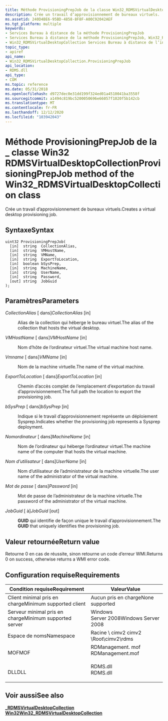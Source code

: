 ```yaml
---
title: Méthode ProvisioningPrepJob de la classe Win32_RDMSVirtualDesktopCollection
description: Crée un travail d’approvisionnement de bureaux virtuels.
ms.assetid: 240D4BE6-95BD-4858-8F8F-A00C92042AEF
ms.tgt_platform: multiple
keywords:
- Services Bureau à distance de la méthode ProvisioningPrepJob
- Services Bureau à distance de la méthode ProvisioningPrepJob, Win32_RDMSVirtualDesktopCollection interface
- Win32_RDMSVirtualDesktopCollection Services Bureau à distance de l’interface, méthode ProvisioningPrepJob
topic_type:
- apiref
api_name:
- Win32_RDMSVirtualDesktopCollection.ProvisioningPrepJob
api_location:
- RDMS.dll
api_type:
- COM
ms.topic: reference
ms.date: 05/31/2018
ms.openlocfilehash: d9727dec0e31dd199f324ed01a4510041ba3558f
ms.sourcegitcommit: a1494c819bc5200050696e66057f1020f5b142cb
ms.translationtype: MT
ms.contentlocale: fr-FR
ms.lasthandoff: 12/12/2020
ms.locfileid: "103942043"
---
```

# <a name="provisioningprepjob-method-of-the-win32_rdmsvirtualdesktopcollection-class"></a><span data-ttu-id="2fc18-106">Méthode ProvisioningPrepJob de la \_ classe Win32 RDMSVirtualDesktopCollection</span><span class="sxs-lookup"><span data-stu-id="2fc18-106">ProvisioningPrepJob method of the Win32\_RDMSVirtualDesktopCollection class</span></span>

<span data-ttu-id="2fc18-107">Crée un travail d’approvisionnement de bureaux virtuels.</span><span class="sxs-lookup"><span data-stu-id="2fc18-107">Creates a virtual desktop provisioning job.</span></span>

## <a name="syntax"></a><span data-ttu-id="2fc18-108">Syntaxe</span><span class="sxs-lookup"><span data-stu-id="2fc18-108">Syntax</span></span>


```mof
uint32 ProvisioningPrepJob(
  [in]  string  CollectionAlias,
  [in]  string  VMHostName,
  [in]  string  VMName,
  [in]  string  ExportToLocation,
  [in]  boolean bSysPrep,
  [in]  string  MachineName,
  [in]  string  UserName,
  [in]  string  Password,
  [out] string  JobGuid
);
```



## <a name="parameters"></a><span data-ttu-id="2fc18-109">Paramètres</span><span class="sxs-lookup"><span data-stu-id="2fc18-109">Parameters</span></span>

<dl> <dt>

<span data-ttu-id="2fc18-110">*CollectionAlias* \[ dans\]</span><span class="sxs-lookup"><span data-stu-id="2fc18-110">*CollectionAlias* \[in\]</span></span>
</dt> <dd>

<span data-ttu-id="2fc18-111">Alias de la collection qui héberge le bureau virtuel.</span><span class="sxs-lookup"><span data-stu-id="2fc18-111">The alias of the collection that hosts the virtual desktop.</span></span>

</dd> <dt>

<span data-ttu-id="2fc18-112">*VMHostName* \[ dans\]</span><span class="sxs-lookup"><span data-stu-id="2fc18-112">*VMHostName* \[in\]</span></span>
</dt> <dd>

<span data-ttu-id="2fc18-113">Nom d’hôte de l’ordinateur virtuel.</span><span class="sxs-lookup"><span data-stu-id="2fc18-113">The virtual machine host name.</span></span>

</dd> <dt>

<span data-ttu-id="2fc18-114">*Vmname* \[ dans\]</span><span class="sxs-lookup"><span data-stu-id="2fc18-114">*VMName* \[in\]</span></span>
</dt> <dd>

<span data-ttu-id="2fc18-115">Nom de la machine virtuelle.</span><span class="sxs-lookup"><span data-stu-id="2fc18-115">The name of the virtual machine.</span></span>

</dd> <dt>

<span data-ttu-id="2fc18-116">*ExportToLocation* \[ dans\]</span><span class="sxs-lookup"><span data-stu-id="2fc18-116">*ExportToLocation* \[in\]</span></span>
</dt> <dd>

<span data-ttu-id="2fc18-117">Chemin d’accès complet de l’emplacement d’exportation du travail d’approvisionnement.</span><span class="sxs-lookup"><span data-stu-id="2fc18-117">The full path the location to export the provisioning job.</span></span>

</dd> <dt>

<span data-ttu-id="2fc18-118">*bSysPrep* \[ dans\]</span><span class="sxs-lookup"><span data-stu-id="2fc18-118">*bSysPrep* \[in\]</span></span>
</dt> <dd>

<span data-ttu-id="2fc18-119">Indique si le travail d’approvisionnement représente un déploiement Sysprep.</span><span class="sxs-lookup"><span data-stu-id="2fc18-119">Indicates whether the provisioning job represents a Sysprep deployment.</span></span>

</dd> <dt>

<span data-ttu-id="2fc18-120">*Nomordinateur* \[ dans\]</span><span class="sxs-lookup"><span data-stu-id="2fc18-120">*MachineName* \[in\]</span></span>
</dt> <dd>

<span data-ttu-id="2fc18-121">Nom de l’ordinateur qui héberge l’ordinateur virtuel.</span><span class="sxs-lookup"><span data-stu-id="2fc18-121">The machine name of the computer that hosts the virtual machine.</span></span>

</dd> <dt>

<span data-ttu-id="2fc18-122">*Nom d’utilisateur* \[ dans\]</span><span class="sxs-lookup"><span data-stu-id="2fc18-122">*UserName* \[in\]</span></span>
</dt> <dd>

<span data-ttu-id="2fc18-123">Nom d’utilisateur de l’administrateur de la machine virtuelle.</span><span class="sxs-lookup"><span data-stu-id="2fc18-123">The user name of the administrator of the virtual machine.</span></span>

</dd> <dt>

<span data-ttu-id="2fc18-124">*Mot de passe* \[ dans\]</span><span class="sxs-lookup"><span data-stu-id="2fc18-124">*Password* \[in\]</span></span>
</dt> <dd>

<span data-ttu-id="2fc18-125">Mot de passe de l’administrateur de la machine virtuelle.</span><span class="sxs-lookup"><span data-stu-id="2fc18-125">The password of the administrator of the virtual machine.</span></span>

</dd> <dt>

<span data-ttu-id="2fc18-126">*JobGuid* \[ à\]</span><span class="sxs-lookup"><span data-stu-id="2fc18-126">*JobGuid* \[out\]</span></span>
</dt> <dd>

<span data-ttu-id="2fc18-127">**GUID** qui identifie de façon unique le travail d’approvisionnement.</span><span class="sxs-lookup"><span data-stu-id="2fc18-127">The **GUID** that uniquely identifies the provisioning job.</span></span>

</dd> </dl>

## <a name="return-value"></a><span data-ttu-id="2fc18-128">Valeur retournée</span><span class="sxs-lookup"><span data-stu-id="2fc18-128">Return value</span></span>

<span data-ttu-id="2fc18-129">Retourne 0 en cas de réussite, sinon retourne un code d’erreur WMI.</span><span class="sxs-lookup"><span data-stu-id="2fc18-129">Returns 0 on success, otherwise returns a WMI error code.</span></span>

## <a name="requirements"></a><span data-ttu-id="2fc18-130">Configuration requise</span><span class="sxs-lookup"><span data-stu-id="2fc18-130">Requirements</span></span>



| <span data-ttu-id="2fc18-131">Condition requise</span><span class="sxs-lookup"><span data-stu-id="2fc18-131">Requirement</span></span> | <span data-ttu-id="2fc18-132">Valeur</span><span class="sxs-lookup"><span data-stu-id="2fc18-132">Value</span></span> |
|-------------------------------------|---------------------------------------------------------------------------------------------|
| <span data-ttu-id="2fc18-133">Client minimal pris en charge</span><span class="sxs-lookup"><span data-stu-id="2fc18-133">Minimum supported client</span></span><br/> | <span data-ttu-id="2fc18-134">Aucun pris en charge</span><span class="sxs-lookup"><span data-stu-id="2fc18-134">None supported</span></span><br/>                                                                   |
| <span data-ttu-id="2fc18-135">Serveur minimal pris en charge</span><span class="sxs-lookup"><span data-stu-id="2fc18-135">Minimum supported server</span></span><br/> | <span data-ttu-id="2fc18-136">Windows Server 2008</span><span class="sxs-lookup"><span data-stu-id="2fc18-136">Windows Server 2008</span></span><br/>                                                              |
| <span data-ttu-id="2fc18-137">Espace de noms</span><span class="sxs-lookup"><span data-stu-id="2fc18-137">Namespace</span></span><br/>                | <span data-ttu-id="2fc18-138">Racine \\ cimv2 cimv2 \\</span><span class="sxs-lookup"><span data-stu-id="2fc18-138">Root\\cimv2\\rdms</span></span><br/>                                                                |
| <span data-ttu-id="2fc18-139">MOF</span><span class="sxs-lookup"><span data-stu-id="2fc18-139">MOF</span></span><br/>                      | <dl> <span data-ttu-id="2fc18-140"><dt>RDManagement. mof</dt></span><span class="sxs-lookup"><span data-stu-id="2fc18-140"><dt>RDManagement.mof</dt></span></span> </dl> |
| <span data-ttu-id="2fc18-141">DLL</span><span class="sxs-lookup"><span data-stu-id="2fc18-141">DLL</span></span><br/>                      | <dl> <span data-ttu-id="2fc18-142"><dt>RDMS.dll</dt></span><span class="sxs-lookup"><span data-stu-id="2fc18-142"><dt>RDMS.dll</dt></span></span> </dl>         |



## <a name="see-also"></a><span data-ttu-id="2fc18-143">Voir aussi</span><span class="sxs-lookup"><span data-stu-id="2fc18-143">See also</span></span>

<dl> <dt>

[<span data-ttu-id="2fc18-144">**\_RDMSVirtualDesktopCollection Win32**</span><span class="sxs-lookup"><span data-stu-id="2fc18-144">**Win32\_RDMSVirtualDesktopCollection**</span></span>](win32-rdmsvirtualdesktopcollection.md)
</dt> </dl>

 

 





